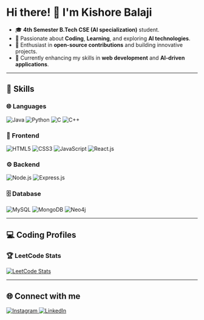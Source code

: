 # Hi there! 👋 I'm Kishore Balaji  

- 🎓 **4th Semester B.Tech CSE (AI specialization)** student.  
- 👀 Passionate about **Coding**, **Learning**, and exploring **AI technologies**.  
- 🌟 Enthusiast in **open-source contributions** and building innovative projects.  
- 🌱 Currently enhancing my skills in **web development** and **AI-driven applications**.  

---

## 🚀 Skills  

### 🌐 Languages  
<p align="left">  
  <img src="https://img.shields.io/badge/Java-FF6F00?style=for-the-badge&logo=java&logoColor=white" alt="Java" />  
  <img src="https://img.shields.io/badge/Python-3776AB?style=for-the-badge&logo=python&logoColor=white" alt="Python" />  
  <img src="https://img.shields.io/badge/C-00599C?style=for-the-badge&logo=c&logoColor=white" alt="C" />  
  <img src="https://img.shields.io/badge/C++-F34B7D?style=for-the-badge&logo=cplusplus&logoColor=white" alt="C++" />  
</p>  

### 🎨 Frontend  
<p align="left">  
  <img src="https://img.shields.io/badge/HTML5-E34F26?style=for-the-badge&logo=html5&logoColor=white" alt="HTML5" />  
  <img src="https://img.shields.io/badge/CSS3-1572B6?style=for-the-badge&logo=css3&logoColor=white" alt="CSS3" />  
  <img src="https://img.shields.io/badge/JavaScript-F7DF1E?style=for-the-badge&logo=javascript&logoColor=black" alt="JavaScript" />  
  <img src="https://img.shields.io/badge/React.js-61DAFB?style=for-the-badge&logo=react&logoColor=black" alt="React.js" />  
</p>  

### ⚙️ Backend  
<p align="left">  
  <img src="https://img.shields.io/badge/Node.js-339933?style=for-the-badge&logo=nodedotjs&logoColor=white" alt="Node.js" />  
  <img src="https://img.shields.io/badge/Express.js-000000?style=for-the-badge&logo=express&logoColor=white" alt="Express.js" />  
</p>  

### 🗄️ Database  
<p align="left">  
  <img src="https://img.shields.io/badge/MySQL-4479A1?style=for-the-badge&logo=mysql&logoColor=white" alt="MySQL" />  
  <img src="https://img.shields.io/badge/MongoDB-47A248?style=for-the-badge&logo=mongodb&logoColor=white" alt="MongoDB" />  
  <img src="https://img.shields.io/badge/Neo4j-008CC1?style=for-the-badge&logo=neo4j&logoColor=white" alt="Neo4j" />  
</p>  

---

## 💻 Coding Profiles  

### 🏆 LeetCode Stats  
<p align="left">  
  <a href="https://leetcode.com/u/US8yszMLEV" target="_blank">  
    <img src="https://leetcode-stats-api.herokuapp.com/u/US8yszMLEV?theme=dark" alt="LeetCode Stats" />  
  </a>  
</p>  

---

## 🌐 Connect with me  
<p align="left">  
  <a href="https://www.instagram.com/kishore_balaji_03" target="_blank">  
    <img src="https://img.shields.io/badge/Instagram-E4405F?style=for-the-badge&logo=instagram&logoColor=white" alt="Instagram" />  
  </a>  
  <a href="https://www.linkedin.com/in/kishore-balaji-081168292" target="_blank">  
    <img src="https://img.shields.io/badge/LinkedIn-0077B5?style=for-the-badge&logo=linkedin&logoColor=white" alt="LinkedIn" />  
  </a>  
</p>  
